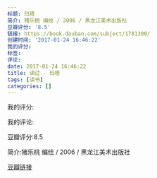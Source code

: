 ```yaml
---
标题: 玛塔
简介: 猪乐桃 编绘 / 2006 / 黑龙江美术出版社
豆瓣评分: '8.5'
链接: https://book.douban.com/subject/1781300/
创建时间: '2017-01-24 16:46:22'
我的评分:
标签:
评论:
date: 2017-01-24 16:46:22
title: 读过 - 玛塔
tags: [读书]
categories: []
---
```


我的评分:

我的评论:

豆瓣评分:8.5

简介:猪乐桃 编绘 / 2006 / 黑龙江美术出版社

[豆瓣链接](https://book.douban.com/subject/1781300/)

